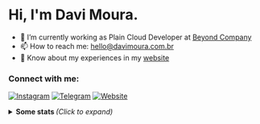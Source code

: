 

# Hi, I'm Davi Moura. 

- 🔭 I’m currently working as Plain Cloud Developer at [Beyond Company](https://beyondcompany.com.br)
- 📫 How to reach me: hello@davimoura.com.br
- 📄 Know about my experiences in my [website](https://links.davimoura.dev)

### Connect with me:
[![Instagram](https://img.shields.io/badge/Instagram-2CA5E0?style=for-the-badge&logoColor=fff&logo=instagram)](https://instagram.com/_davidev)
[![Telegram](https://img.shields.io/badge/Telegram-2CA5E0?style=for-the-badge&logo=telegram&logoColor=white)](https://t.me/davimoura)
[![Website](https://img.shields.io/badge/Website-2CA5E0?style=for-the-badge&logoColor=fff&logo=Google-chrome)](https://link.davimoura.dev)

<details>
  <summary> <b> Some stats </b> <i>(Click to expand)</i> </summary>
  <br>
  
  <a href="https://github.com/anuraghazra/github-readme-stats">
    <img align="center" src="https://github-readme-stats.vercel.app/api?username=DaviSMoura&show_icons=true&count_private=true&theme=radical&hide=issues" />
  </a>
  
---
  
  <p>
    <a href="https://github.com/ryo-ma/github-profile-trophy" align="center">
      <img align="center" src="https://github-profile-trophy.vercel.app/?theme=dracula&margin-w=8&column=6&username=DaviSMoura" alt="Trophies" />
    </a>
  </p>
  
  <img src="https://github-readme-stats.vercel.app/api/top-langs/?username=DaviSMoura&layout=compact&langs_count=999&theme=radical" alt="Langs" />
</p>
<hr>
</details>
